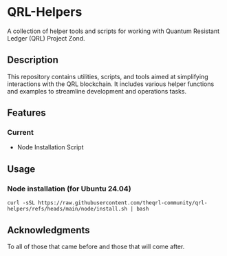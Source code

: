 # QRL-Helpers

A collection of helper tools and scripts for working with Quantum Resistant Ledger (QRL) Project Zond.

## Description

This repository contains utilities, scripts, and tools aimed at simplifying interactions with the QRL blockchain. It includes various helper functions and examples to streamline development and operations tasks.

## Features

### Current

- Node Installation Script

## Usage

### Node installation (for Ubuntu 24.04)

```
curl -sSL https://raw.githubusercontent.com/theqrl-community/qrl-helpers/refs/heads/main/node/install.sh | bash
```

## Acknowledgments

To all of those that came before and those that will come after.
